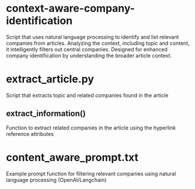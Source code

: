 # context-aware-company-identification
Script that uses natural language processing to identify and list relevant companies from articles. Analyzing the context, including topic and content, it intelligently filters out central companies. Designed for enhanced company identification by understanding the broader article context.

# extract_article.py
Script that extracts topic and related companies found in the article
## extract_information()
Function to extract related companies in the article using the hyperlink reference attributes

# content_aware_prompt.txt
Example prompt function for filtering relevant companies using natural language processing (OpenAI/Langchain)
